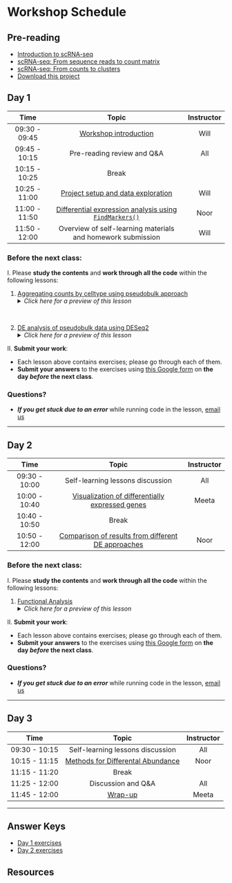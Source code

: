 
# Workshop Schedule

## Pre-reading
* [Introduction to scRNA-seq](https://hbctraining.github.io/Intro-to-scRNAseq/lessons/01_intro_to_scRNA-seq.html)
* [scRNA-seq: From sequence reads to count matrix](https://hbctraining.github.io/Intro-to-scRNAseq/lessons/02_SC_generation_of_count_matrix.html)
* [scRNA-seq: From counts to clusters](../lessons/00_counts_to_clusters_overview.md)
* [Download this project](https://www.dropbox.com/scl/fi/ucxyecmviu4o882envynh/DGE_scRNA.zip?rlkey=ahb22wapzfkcbyioajlnq4m9k&st=sbfzxj8k&dl=1)

## Day 1

| Time |  Topic  | Instructor |
|:-----------:|:----------:|:--------:|
| 09:30 - 09:45 | [Workshop introduction](../lectures/workshop_intro_slides.pdf) |  Will |
| 09:45 - 10:15 | Pre-reading review and Q&A | All |
| 10:15 - 10:25 | Break | |
| 10:25 - 11:00 | [Project setup and data exploration ](../lessons/01_setup_intro_dataset.md) | Will |
| 11:00 - 11:50 | [Differential expression analysis using `FindMarkers()`](../lessons/02_DEanalysis_using_FindMarkers.md) | Noor |
| 11:50 - 12:00 | Overview of self-learning materials and homework submission | Will |


### Before the next class:

I. Please **study the contents** and **work through all the code** within the following lessons:
 
   1. [Aggregating counts by celltype using pseudobulk approach](../lessons/03_pseudobulk_DESeq2.md)
      <details>
       <summary><i>Click here for a preview of this lesson</i></summary>
       <br> Forming pseudobulk samples is important to perform accurate differential expression analysis. Treating each cell as an independent replicate leads to underestimation of the variance and misleadingly small p-values. Working on the level of pseudobulk ensures reliable statistical tests because the samples correspond to the actual units of replication.  <br><br>In this lesson you will:<br>
             - Aggregate counts for a given celltype<br>
             - Demonstrate an efficent way to aggregate counts for multiple celltypes<br>
             - Use the aggregated counts to create a DESeq2 object for downstream analysis<br>
<br>
        </details>

  2. [DE analysis of pseudobulk data using DESeq2](../lessons/04_pseudobulk_DE_analysis.md)
      <details>
       <summary><i>Click here for a preview of this lesson</i></summary>
       <br> The next step is to take the DESeq2 object and run through the analysis workflow to identify differentially expressed genes. <br><br>In this lesson you will:<br>
           - Perform sample level QC<br>   
           - Evaluate gene-wise dispersions to evalute model fit<br>
           - Extract results and understand the statistics generated<br><br>
        </details>       
         

II. **Submit your work**:
   * Each lesson above contains exercises; please go through each of them.
   * **Submit your answers** to the exercises using [this Google form](https://forms.gle/sZeXdaUwf4uwwMah7) on **the day *before* the next class**.
   


### Questions?
* ***If you get stuck due to an error*** while running code in the lesson, [email us](mailto:hbctraining@hsph.harvard.edu) 

***

## Day 2

| Time |  Topic  | Instructor |
|:-----------:|:----------:|:--------:|
| 09:30 - 10:00 | Self-learning lessons discussion | All |
| 10:00 - 10:40 | [Visualization of differentially expressed genes](../lessons/05_pseudobulk_DE_visualizations.md) | Meeta |
| 10:40 - 10:50|  Break |  |
| 10:50 - 12:00 | [Comparison of results from different DE approaches](../lessons/06_DE_comparisons.md) | Noor|

### Before the next class:

I. Please **study the contents** and **work through all the code** within the following lessons:
   1. [Functional Analysis](../lessons/07_functional_analysis_pseudobulk.md)
      <details>
       <summary><i>Click here for a preview of this lesson</i></summary>
         <br>Now that we have significant genes, let's gain some biological insight <br><br>In this lesson, we will:<br>
             - Discuss approaches for functional analysis<br>
             - Use clusterProfiler to run over-representation analsyis and visualize results<br>
             - Use clusterProfiler to run GSEA <br><br>
        </details>

II. **Submit your work**:
   * Each lesson above contains exercises; please go through each of them.
   * **Submit your answers** to the exercises using [this Google form](https://forms.gle/7bmFiRZc6MQX7YXm7) on **the day *before* the next class**.

### Questions?
* ***If you get stuck due to an error*** while running code in the lesson, [email us](mailto:hbctraining@hsph.harvard.edu) 


***


## Day 3

| Time |  Topic  | Instructor |
|:-----------:|:----------:|:--------:|
| 09:30 - 10:15 | Self-learning lessons discussion | All |
| 10:15 - 11:15| [Methods for Differental Abundance](../lessons/08_differential_abundance.md)  | Noor  |
| 11:15 - 11:20 | Break |
| 11:25 - 12:00| Discussion and Q&A | All |
| 11:45 - 12:00| [Wrap-up](../lectures/Workshop_wrapup.pdf) | Meeta |

***

## Answer Keys
* [Day 1 exercises](../homework/Day_1_answer_key.md) 
* [Day 2 exercises](../homework/Day_2_answer_key.md) 





## Resources
